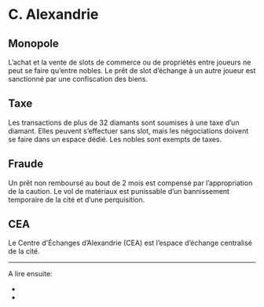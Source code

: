 # C. Alexandrie

## Monopole

L’achat et la vente de slots de commerce ou de propriétés entre joueurs ne peut se faire qu’entre nobles.
Le prêt de slot d’échange à un autre joueur est sanctionné par une confiscation des biens.

## Taxe

Les transactions de plus de 32 diamants sont soumises à une taxe d’un diamant. Elles peuvent s’effectuer sans slot, mais les négociations doivent se faire dans un espace dédié.
Les nobles sont exempts de taxes.

## Fraude

Un prêt non remboursé au bout de 2 mois est compensé par l’appropriation de la caution.
Le vol de matériaux est punissable d’un bannissement temporaire de la cité et d’une perquisition.

## CEA

Le Centre d'Échanges d’Alexandrie (CEA) est l’espace d’échange centralisé de la cité.

----

A lire ensuite:

- []()
- []()
